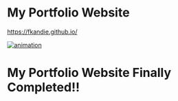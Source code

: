 # My Portfolio Website

https://fkandie.github.io/


[![animation][1]][1]

[1]: https://github.com/FKandie/FKandie.github.io/blob/master/Felixkandie.gif
# My Portfolio Website Finally Completed!! 
